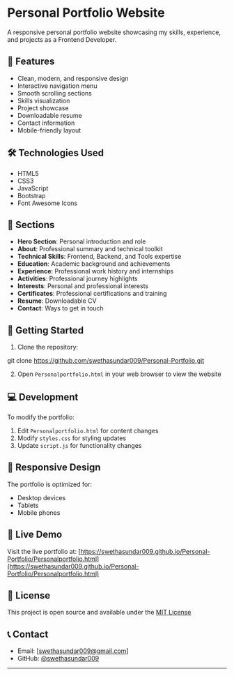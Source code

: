 # Personal Portfolio Website

A responsive personal portfolio website showcasing my skills, experience, and projects as a Frontend Developer.

## 🚀 Features

- Clean, modern, and responsive design
- Interactive navigation menu
- Smooth scrolling sections
- Skills visualization
- Project showcase
- Downloadable resume
- Contact information
- Mobile-friendly layout

## 🛠️ Technologies Used

- HTML5
- CSS3
- JavaScript
- Bootstrap
- Font Awesome Icons

## 🎯 Sections

- **Hero Section**: Personal introduction and role
- **About**: Professional summary and technical toolkit
- **Technical Skills**: Frontend, Backend, and Tools expertise
- **Education**: Academic background and achievements
- **Experience**: Professional work history and internships
- **Activities**: Professional journey highlights
- **Interests**: Personal and professional interests
- **Certificates**: Professional certifications and training
- **Resume**: Downloadable CV
- **Contact**: Ways to get in touch

## 🚦 Getting Started

1. Clone the repository:


git clone https://github.com/swethasundar009/Personal-Portfolio.git


2. Open `Personalportfolio.html` in your web browser to view the website

## 💻 Development

To modify the portfolio:

1. Edit `Personalportfolio.html` for content changes
2. Modify `styles.css` for styling updates
3. Update `script.js` for functionality changes

## 📱 Responsive Design

The portfolio is optimized for:
- Desktop devices
- Tablets
- Mobile phones

## 🔗 Live Demo

Visit the live portfolio at: [https://swethasundar009.github.io/Personal-Portfolio/Personalportfolio.html](https://swethasundar009.github.io/Personal-Portfolio/Personalportfolio.html)

## 📄 License

This project is open source and available under the [MIT License](LICENSE)

## 📞 Contact

- Email: [swethasundar009@gmail.com]
- GitHub: [@swethasundar009](https://github.com/swethasundar009)

---
